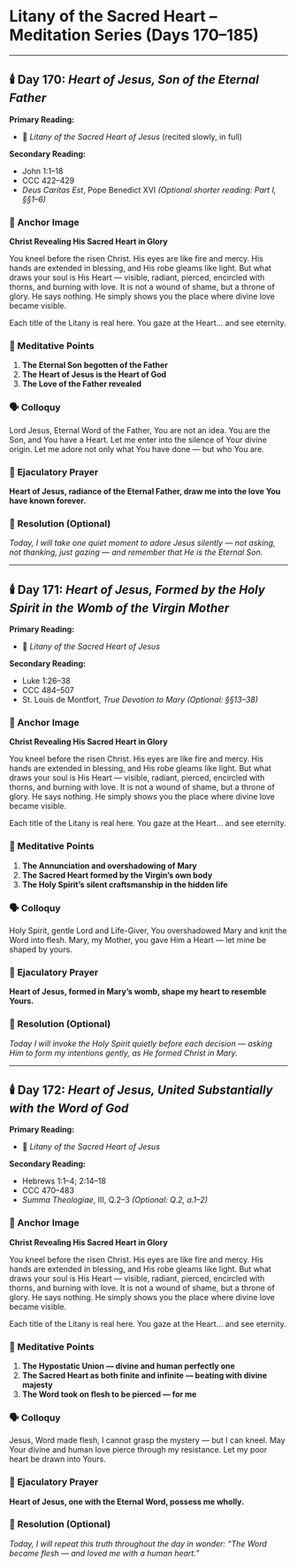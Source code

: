 
# Litany of the Sacred Heart – Meditation Series (Days 170–185)

---

## 🕯️ Day 170: *Heart of Jesus, Son of the Eternal Father*

**Primary Reading:**  
- 📖 *Litany of the Sacred Heart of Jesus* (recited slowly, in full)

**Secondary Reading:**  
- John 1:1–18  
- CCC 422–429  
- *Deus Caritas Est*, Pope Benedict XVI *(Optional shorter reading: Part I, §§1–6)*

### 🎨 Anchor Image  
**Christ Revealing His Sacred Heart in Glory** 

You kneel before the risen Christ. His eyes are like fire and mercy. His hands are extended in blessing, and His robe gleams like light. But what draws your soul is His Heart — visible, radiant, pierced, encircled with thorns, and burning with love. It is not a wound of shame, but a throne of glory. He says nothing. He simply shows you the place where divine love became visible.

Each title of the Litany is real here. You gaze at the Heart… and see eternity.

### 🎯 Meditative Points

1. **The Eternal Son begotten of the Father**  
2. **The Heart of Jesus is the Heart of God**  
3. **The Love of the Father revealed**

### 🗣️ Colloquy  
Lord Jesus, Eternal Word of the Father, You are not an idea. You are the Son, and You have a Heart. Let me enter into the silence of Your divine origin. Let me adore not only what You have done — but who You are.

### 💬 Ejaculatory Prayer  
**Heart of Jesus, radiance of the Eternal Father, draw me into the love You have known forever.**

### 🔨 Resolution (Optional)  
*Today, I will take one quiet moment to adore Jesus silently — not asking, not thanking, just gazing — and remember that He is the Eternal Son.*

---

## 🕯️ Day 171: *Heart of Jesus, Formed by the Holy Spirit in the Womb of the Virgin Mother*

**Primary Reading:**  
- 📖 *Litany of the Sacred Heart of Jesus*

**Secondary Reading:**  
- Luke 1:26–38  
- CCC 484–507  
- St. Louis de Montfort, *True Devotion to Mary* *(Optional: §§13–38)*

### 🎨 Anchor Image  
**Christ Revealing His Sacred Heart in Glory**

You kneel before the risen Christ. His eyes are like fire and mercy. His hands are extended in blessing, and His robe gleams like light. But what draws your soul is His Heart — visible, radiant, pierced, encircled with thorns, and burning with love. It is not a wound of shame, but a throne of glory. He says nothing. He simply shows you the place where divine love became visible.

Each title of the Litany is real here. You gaze at the Heart… and see eternity.

### 🎯 Meditative Points

1. **The Annunciation and overshadowing of Mary**  
2. **The Sacred Heart formed by the Virgin’s own body**  
3. **The Holy Spirit’s silent craftsmanship in the hidden life**

### 🗣️ Colloquy  
Holy Spirit, gentle Lord and Life-Giver, You overshadowed Mary and knit the Word into flesh. Mary, my Mother, you gave Him a Heart — let mine be shaped by yours.

### 💬 Ejaculatory Prayer  
**Heart of Jesus, formed in Mary’s womb, shape my heart to resemble Yours.**

### 🔨 Resolution (Optional)  
*Today I will invoke the Holy Spirit quietly before each decision — asking Him to form my intentions gently, as He formed Christ in Mary.*

---

## 🕯️ Day 172: *Heart of Jesus, United Substantially with the Word of God*

**Primary Reading:**  
- 📖 *Litany of the Sacred Heart of Jesus*

**Secondary Reading:**  
- Hebrews 1:1–4; 2:14–18  
- CCC 470–483  
- *Summa Theologiae*, III, Q.2–3 *(Optional: Q.2, a.1–2)*

### 🎨 Anchor Image  
**Christ Revealing His Sacred Heart in Glory** 

You kneel before the risen Christ. His eyes are like fire and mercy. His hands are extended in blessing, and His robe gleams like light. But what draws your soul is His Heart — visible, radiant, pierced, encircled with thorns, and burning with love. It is not a wound of shame, but a throne of glory. He says nothing. He simply shows you the place where divine love became visible.

Each title of the Litany is real here. You gaze at the Heart… and see eternity.

### 🎯 Meditative Points

1. **The Hypostatic Union — divine and human perfectly one**  
2. **The Sacred Heart as both finite and infinite — beating with divine majesty**  
3. **The Word took on flesh to be pierced — for me**

### 🗣️ Colloquy  
Jesus, Word made flesh, I cannot grasp the mystery — but I can kneel. May Your divine and human love pierce through my resistance. Let my poor heart be drawn into Yours.

### 💬 Ejaculatory Prayer  
**Heart of Jesus, one with the Eternal Word, possess me wholly.**

### 🔨 Resolution (Optional)  
*Today, I will repeat this truth throughout the day in wonder: “The Word became flesh — and loved me with a human heart.”*
